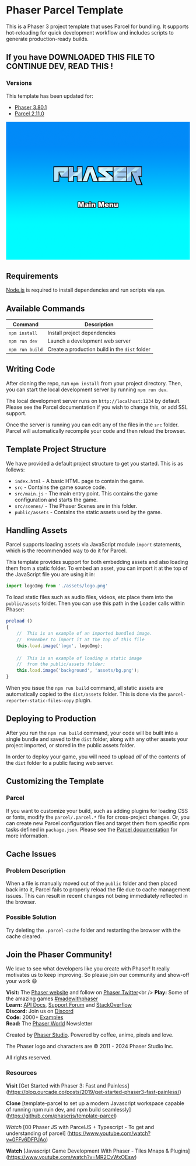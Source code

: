 # Phaser Parcel Template

This is a Phaser 3 project template that uses Parcel for bundling. It supports hot-reloading for quick development workflow and includes scripts to generate production-ready builds.

## If you have DOWNLOADED THIS FILE TO CONTINUE DEV, READ THIS ! 

<!-- 
TODO : ensure you have 'Better Comments' extension when you read this for improved readibilility. 


?PORTS: 
    
    *FRONT-END PORT: 1234:
    The front-end sever runs on PORT 1234 by default. In the case 1234 is not available, Parcel automatically chooses a random port for the server to run on. There is the CORS method of fusing both servers to run on one, but for dev purposeses , we'll the ports on individual ports. 

        *Development / Production Front-end server calls: 
        As shown in the package.json, you can start the frontend with a development call or a production call. This is a safety measure to ensure data will not be erased. 

            *Development:  
            "npm run dev": allows access to seed.js. Seed.js will clear all tables in the db if ran. This is

            *Production: 
            "npm start": allows you run the production server. 
            In the case you happen to break the forbidden rule of not running the seed.js file while in production; the seed file has a fail safe code so nothing from your database will delete. Unless you instruct otherwise in the command line. 

    *BACK-END PORT: 3000: 
        By default, the backend will run on this port. 

    *PORT: 5432: 
    -If you happen to see this port while setting up your prisma.schema (specifically during "DATABASE_URL setup, then ensure to leave it as 5432). 
        *Prisma uses PORT 5432 to communicate with the db and it listens to the Front-end on PORT 3000,  



? Getting Started with this app after cloning a Repo: 


    ? PSQL:

        Steps: 

            1.  Create the db as it shows below with the same camel casing
                    *DB name is: theArrowGame


    ? Prisma: 

    https://www.prisma.io/docs/getting-started/setup-prisma/add-to-existing-project/relational-databases-typescript-postgresql

        *0 look at the package.json and install the required modules 

        *0.5 set up the pqsl 

        *1. npm i --save-dev prisma@latest
            install

        *2 npx prisma init
            explination same as shown above


        *3. set up DATABASEURL prisma.schema file
        
        generator client {
                provider = "prisma-client-js"
                }

                define the database to connect to
                datasource db {
                provider = "postgresql"
                url      = env("DATABASE_URL")
            }
        

        *3.5 set up .env with the following info: 

        .env: 
                DATABASE_URL="postgresql://<your psql user>:@localhost:5432/theArrowGame"
                JWT="coolPassword"
                NODE_ENV="development"


        * Of note: 
            
            -env file goes within the main directory so backend can access it.

            -the app is set up with "theArrowGame" as the db. When creating your db i urge you to mirrow this nomenclature. It'll make things easier. 

        



        *4: npm i @prisma/client@latest

        Install Prisma/Cient

            If you do not have a seed.js from PSQL you can use the prima version of seeding a database: 
            *a.create the seed.js file 
                

    *		b.install the Prisma Client (see step 5)

    *		c.add a seed command within the package.json scripts 
            "scripts": {
                "seed": "node prisma/seed.js"
                }
                *OFNOTE: 
                    -make sure to create a development and production environment. Do this by manipulating the code within package.json : 
                    -from this 
                        "scripts": {
                            "dev": "parcel index.html --no-cache --config ./parcel/.parcel.dev --open",
                            "build": "parcel build index.html --public-url _relativeroute_ --no-source-maps --log-level error --config ./parcel/.parcel.prod"
                        },
                    -to this: 
                        "scripts": {
                            "dev": "NODE_ENV=development parcel index.html --no-cache --config ./parcel/.parcel.dev --open",
                            "start": "NODE_ENV=production node server/index.js",
                            "build": "NODE_ENV=production parcel build index.html --public-url _relativeroute_ --no-source-maps --log-level error --config ./parcel/.parcel.prod",
                            "seed": "node prisma/seed.js"
                    },
                
                    then make your seed.js file only run within development by running this code at the beginning 
                        if (process.env.NODE_ENV === 'production') {
                            console.log('Seeding is not permitted in production!');
                            process.exit();
                        }

        TODO: Cloned the repo? ... Start here: 

    Steps: 

        *3.7 



        *4 npx prisma migrate dev --name init
            Creates the DB with defined models(Tables) that are in the schema.prisma file
            ?Run this code if you want to restructure the db (Add more rows or columns)
            ?Followed by npx prisma generate 


        *5  npx prisma db pull
            This commmand is dope! It read the Database_URL (located in the .env) and connects to the db following. It then introspects the database & translates the database schema from SQL into a prisma data model within the prisma.schema

                TODO Whenever you clone a project with prisma, you start here. 
                    Which makes sense, you need the env files to operate the project 
                ? If it is your own project copy the env file over, if not, create one. 
                WALLAH! MAGIC!
            
            
            To get the latest prisma run:
        *6 npm i @prisma/client@latest
            this command creates a node module which houses the prisma client. That node module is changed evertime the schema is modified but in order to change it you have to run the following: 

            *7 npx prisma generate
                This reads the prisma schema and generates my prisma client library within the @prisma/client node_modules


        *8 set up the enviornment and do you first prisma quiery

            *a. Import Prisma Client
            const { PrismaClient } = require('@prisma/client)
            const prisma = new PrismaClient()

            *b crud methods can be found here:
            ! https://www.prisma.io/docs/orm/prisma-client/queries/crud






-->

### Versions

This template has been updated for:

- [Phaser 3.80.1](https://github.com/phaserjs/phaser)
- [Parcel 2.11.0](https://github.com/parcel-bundler/parcel)

![screenshot](screenshot.png)

## Requirements

[Node.js](https://nodejs.org) is required to install dependencies and run scripts via `npm`.

## Available Commands

| Command | Description |
|---------|-------------|
| `npm install` | Install project dependencies |
| `npm run dev` | Launch a development web server |
| `npm run build` | Create a production build in the `dist` folder |

## Writing Code

After cloning the repo, run `npm install` from your project directory. Then, you can start the local development server by running `npm run dev`.

The local development server runs on `http://localhost:1234` by default. Please see the Parcel documentation if you wish to change this, or add SSL support.

Once the server is running you can edit any of the files in the `src` folder. Parcel will automatically recompile your code and then reload the browser.

## Template Project Structure

We have provided a default project structure to get you started. This is as follows:

- `index.html` - A basic HTML page to contain the game.
- `src` - Contains the game source code.
- `src/main.js` - The main entry point. This contains the game configuration and starts the game.
- `src/scenes/` - The Phaser Scenes are in this folder.
- `public/assets` - Contains the static assets used by the game.

## Handling Assets

Parcel supports loading assets via JavaScript module `import` statements, which is the recommended way to do it for Parcel.

This template provides support for both embedding assets and also loading them from a static folder. To embed an asset, you can import it at the top of the JavaScript file you are using it in:

```js
import logoImg from './assets/logo.png'
```

To load static files such as audio files, videos, etc place them into the `public/assets` folder. Then you can use this path in the Loader calls within Phaser:

```js
preload ()
{
    //  This is an example of an imported bundled image.
    //  Remember to import it at the top of this file
    this.load.image('logo', logoImg);

    //  This is an example of loading a static image
    //  from the public/assets folder:
    this.load.image('background', 'assets/bg.png');
}
```

When you issue the `npm run build` command, all static assets are automatically copied to the `dist/assets` folder. This is done via the `parcel-reporter-static-files-copy` plugin.

## Deploying to Production

After you run the `npm run build` command, your code will be built into a single bundle and saved to the `dist` folder, along with any other assets your project imported, or stored in the public assets folder.

In order to deploy your game, you will need to upload *all* of the contents of the `dist` folder to a public facing web server.

## Customizing the Template

### Parcel

If you want to customize your build, such as adding plugins for loading CSS or fonts, modify the `parcel/.parcel.*` file for cross-project changes. Or, you can create new Parcel configuration files and target them from specific npm tasks defined in `package.json`. Please see the [Parcel documentation](https://parceljs.org) for more information.

## Cache Issues

### Problem Description

When a file is manually moved out of the `public` folder and then placed back into it, Parcel fails to properly reload the file due to cache management issues. This can result in recent changes not being immediately reflected in the browser.

### Possible Solution

Try deleting the `.parcel-cache` folder and restarting the browser with the cache cleared.

## Join the Phaser Community!

We love to see what developers like you create with Phaser! It really motivates us to keep improving. So please join our community and show-off your work 😄

**Visit:** The [Phaser website](https://phaser.io) and follow on [Phaser Twitter](https://twitter.com/phaser_)<br />
**Play:** Some of the amazing games [#madewithphaser](https://twitter.com/search?q=%23madewithphaser&src=typed_query&f=live)<br />
**Learn:** [API Docs](https://newdocs.phaser.io), [Support Forum](https://phaser.discourse.group/) and [StackOverflow](https://stackoverflow.com/questions/tagged/phaser-framework)<br />
**Discord:** Join us on [Discord](https://discord.gg/phaser)<br />
**Code:** 2000+ [Examples](https://labs.phaser.io)<br />
**Read:** The [Phaser World](https://phaser.io/community/newsletter) Newsletter<br />

Created by [Phaser Studio](mailto:support@phaser.io). Powered by coffee, anime, pixels and love.

The Phaser logo and characters are &copy; 2011 - 2024 Phaser Studio Inc.

All rights reserved.


### Resources 


**Visit** [Get Started with Phaser 3: Fast and Painless] (https://blog.ourcade.co/posts/2019/get-started-phaser3-fast-painless/)


**Clone** [template-parcel to set up a modern Javascript workspace capable of running npm ruin dev, and npm build seamlessly] (https://github.com/phaserjs/template-parcel)

*Watch* [00 Phaser JS with ParcelJS + Typescript - To get and understanding of parcel] (https://www.youtube.com/watch?v=0FFv6DFPJAo)

**Watch** [Javascript Game Development With Phaser - Tiles Mnaps & Plugins] (https://www.youtube.com/watch?v=MR2CvWxOEsw)



